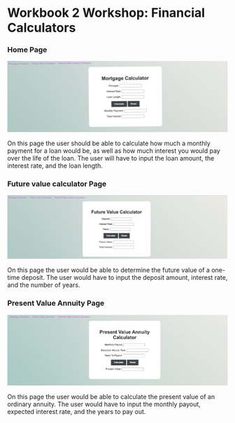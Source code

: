 # Workbook 2 Workshop: Financial Calculators

<h3>Home Page</h3>
<img src="/images/readme_images/mortgage_page.jpeg">
<p>On this page the user should be able to calculate how much a monthly payment for a loan would be, as well as how much interest you would pay over the life of the loan. The user will have to input the loan amount, the interest rate, and the loan length.</p>


<h3>Future value calculator Page</h3>
<img src="/images/readme_images/futureValue_page.jpeg">
<p>On this page the user would be able to determine the future value of a one-time deposit. The user would have to input the deposit amount, interest rate, and the number of years.</p>


<h3>Present Value Annuity Page</h3>
<img src="/images/readme_images/presentValue_annuity.png">
<p>On this page the user would be able to calculate the present value of an ordinary annuity. The user would have to input the monthly payout, expected interest rate, and the years to pay out.</p>